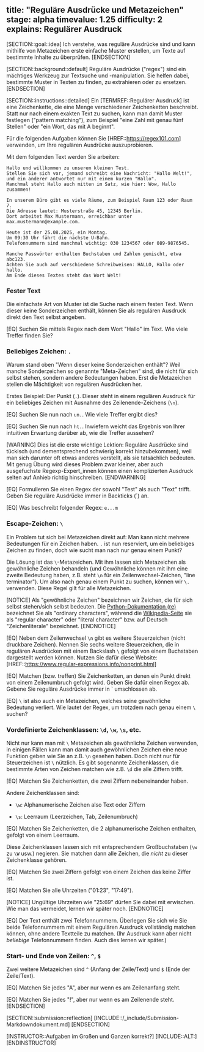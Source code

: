 title: "Reguläre Ausdrücke und Metazeichen"
stage: alpha
timevalue: 1.25
difficulty: 2
explains: Regulärer Ausdruck
---

[SECTION::goal::idea]
Ich verstehe, was reguläre Ausdrücke sind und kann mithilfe von Metazeichen erste einfache Muster
erstellen, um Texte auf bestimmte Inhalte zu überprüfen.
[ENDSECTION]


[SECTION::background::default]
Reguläre Ausdrücke ("regex") sind ein mächtiges Werkzeug zur 
Textsuche und -manipulation. 
Sie helfen dabei, bestimmte Muster in Texten zu finden, zu extrahieren oder zu ersetzen.
[ENDSECTION]


[SECTION::instructions::detailed]
Ein [TERMREF::Regulärer Ausdruck] ist eine Zeichenkette, die eine Menge verschiedener Zeichenketten beschreibt.
Statt nur nach einem exakten Text zu suchen, kann man damit Muster festlegen ("pattern matching"), 
zum Beispiel "eine Zahl mit genau fünf Stellen" oder "ein Wort, das mit A beginnt".

Für die folgenden Aufgaben können Sie 
[HREF::https://regex101.com]
verwenden, um Ihre regulären Ausdrücke auszuprobieren.

Mit dem folgenden Text werden Sie arbeiten:
```
Hallo und willkommen zu unserem kleinen Test.
Stellen Sie sich vor, jemand schreibt eine Nachricht: "Hallo Welt!",
und ein anderer antwortet nur mit einem kurzen "Hallo".
Manchmal steht Hallo auch mitten im Satz, wie hier: Wow, Hallo zusammen!

In unserem Büro gibt es viele Räume, zum Beispiel Raum 123 oder Raum 7.
Die Adresse lautet: Musterstraße 45, 12345 Berlin.
Dort arbeitet Max Mustermann, erreichbar unter max.mustermann@example.com.

Heute ist der 25.08.2025, ein Montag.
Um 09:30 Uhr fährt die nächste U-Bahn.
Telefonnummern sind manchmal wichtig: 030 1234567 oder 089-9876545.

Manche Passwörter enthalten Buchstaben und Zahlen gemischt, etwa abc123.
Achten Sie auch auf verschiedene Schreibweisen: HALLO, Hallo oder hallo.
Am Ende dieses Textes steht das Wort Welt!
```

### Fester Text

Die einfachste Art von Muster ist die Suche nach einem festen Text.
Wenn dieser keine Sonderzeichen enthält, können Sie als regulären Ausdruck direkt den Text selbst angeben.

[EQ] Suchen Sie mittels Regex nach dem Wort "Hallo" im Text.
Wie viele Treffer finden Sie?

### Beliebiges Zeichen: `.`

Warum stand oben "Wenn dieser keine Sonderzeichen enthält"?
Weil manche Sonderzeichen so genannte "Meta-Zeichen" sind,
die nicht für sich selbst stehen, sondern andere Bedeutungen haben.
Erst die Metazeichen stellen die Mächtigkeit von regulären Ausdrücken her.
<!--TODO: Erwähnen wie andere Quellen darüber reden-->

Erstes Beispiel: Der Punkt (`.`).
Dieser steht in einem regulären Ausdruck für ein beliebiges Zeichen mit Ausnahme des
Zeilenende-Zeichens (`\n`).

[EQ] Suchen Sie nun nach `un.`.
Wie viele Treffer ergibt dies?

[EQ] Suchen Sie nun nach `ht.`.
Inwiefern weicht das Ergebnis von Ihrer intuitiven Erwartung darüber ab, wie die Treffer aussehen?

[WARNING]
Dies ist die erste wichtige Lektion:
Reguläre Ausdrücke sind tückisch (und dementsprechend schwierig korrekt hinzubekommen),
weil man sich darunter oft etwas anderes vorstellt, als sie tatsächlich bedeuten.  
Mit genug Übung wird dieses Problem zwar kleiner, aber auch ausgefuchste Regexp-Expert_innen
können einen komplizierten Ausdruck selten auf Anhieb richtig hinschreiben.
[ENDWARNING]

[EQ] Formulieren Sie einen Regex der sowohl "Test" als auch "Text" trifft.
Geben Sie reguläre Ausdrücke immer in Backticks (\`) an.

[EQ] Was beschreibt folgender Regex: `e...m`

### Escape-Zeichen: `\`

Ein Problem tut sich bei Metazeichen direkt auf: Man kann nicht mehrere Bedeutungen für ein
Zeichen haben. 
`.` ist nun reserviert, um ein beliebiges Zeichen zu finden, 
doch wie sucht man nach nur genau einem Punkt?

Die Lösung ist das `\`-Metazeichen.
Mit ihm lassen sich Metazeichen als gewöhnliche Zeichen behandeln 
(und Gewöhnliche können mit ihm eine zweite Bedeutung haben, z.B. steht `\n` für ein
Zeilenwechsel-Zeichen, "line terminator").
Um also nach genau einem Punkt zu suchen, können wir `\.` verwenden.
Diese Regel gilt für alle Metazeichen.

[NOTICE]
Als "gewöhnliche Zeichen" bezeichnen wir Zeichen, die für sich selbst stehen/sich selbst bedeuten.
Die 
[Python-Dokumentation (re)](https://docs.python.org/3/library/re.html#regular-expression-syntax)
bezeichnet Sie als "ordinary characters", während die 
[Wikipedia-Seite](https://en.wikipedia.org/wiki/Regular_expression)
sie als "regular character" oder "literal character" bzw. auf Deutsch "Zeichenliterale" bezeichnet.
[ENDNOTICE]

[EQ] Neben dem Zeilenwechsel `\n` gibt es weitere Steuerzeichen (nicht druckbare Zeichen).
Nennen Sie sechs weitere Steuerzeichen, die in regulären Ausdrücken mit einem Backslash `\` gefolgt von einem Buchstaben dargestellt werden können. 
Nutzen Sie dafür diese Website:
[HREF::https://www.regular-expressions.info/nonprint.html]

[EQ] Matchen (bzw. treffen) Sie Zeichenketten, an denen ein Punkt direkt von einem
Zeilenumbruch gefolgt wird.
Geben Sie dafür einen Regex ab.
Gebene Sie reguläre Ausdrücke immer in \` umschlossen ab.

[EQ] `\` ist also auch ein Metazeichen, welches seine gewöhnliche Bedeutung verliert. 
Wie lautet der Regex, um trotzdem nach genau einem `\` suchen?

### Vordefinierte Zeichenklassen: `\d`, `\w`, `\s`, etc.

Nicht nur kann man mit `\` Metazeichen als gewöhnliche Zeichen verwenden, in einigen Fällen kann man
damit auch gewöhnlichen Zeichen eine neue Funktion geben wie Sie an z.B. `\n` gesehen haben.
Doch nicht nur für Steuerzeichen ist `\` nützlich.
Es gibt sogenannte Zeichenklassen, die bestimmte Arten von Zeichen matchen wie z.B. `\d` 
die alle Ziffern trifft.

[EQ] Matchen Sie Zeichenketten, die zwei Ziffern nebeneinander haben.

Andere Zeichenklassen sind:

- `\w`: Alphanumerische Zeichen also Text oder Ziffern

- `\s`: Leerraum (Leerzeichen, Tab, Zeilenumbruch)

[EQ] Matchen Sie Zeichenketten, die 2 alphanumerische Zeichen enthalten, gefolgt von einem Leerraum.

Diese Zeichenklassen lassen sich mit entsprechendem Großbuchstaben (`\w` zu `\W` usw.) negieren.
Sie matchen dann alle Zeichen, die _nicht_ zu dieser Zeichenklasse gehören.

[EQ] Matchen Sie zwei Ziffern gefolgt von einem Zeichen das keine Ziffer ist.

[EQ] Matchen Sie alle Uhrzeiten ("01:23", "17:49").

[NOTICE]
Ungültige Uhrzeiten wie "25:69" dürfen Sie dabei mit erwischen.
Wie man das vermeidet, lernen wir später noch.
[ENDNOTICE]

[EQ] Der Text enthält zwei Telefonnummern.
Überlegen Sie sich wie Sie beide Telefonnummern mit einem Regulären Ausdruck vollständig matchen
können, ohne andere Textteile zu matchen. 
(Ihr Ausdruck kann aber nicht _beliebige_ Telefonnummern finden. Auch dies lernen wir später.)


### Start- und Ende von Zeilen: `^`, `$`

Zwei weitere Metazeichen sind `^` (Anfang der Zeile/Text) und `$` (Ende der Zeile/Text).

[EQ] Matchen Sie jedes "A", aber nur wenn es am Zeilenanfang steht.

[EQ] Matchen Sie jedes "!", aber nur wenn es am Zeilenende steht.
[ENDSECTION]


[SECTION::submission::reflection]
[INCLUDE::/_include/Submission-Markdowndokument.md]
[ENDSECTION]


[INSTRUCTOR::Aufgaben im Großen und Ganzen korrekt?]
[INCLUDE::ALT:]
[ENDINSTRUCTOR]
